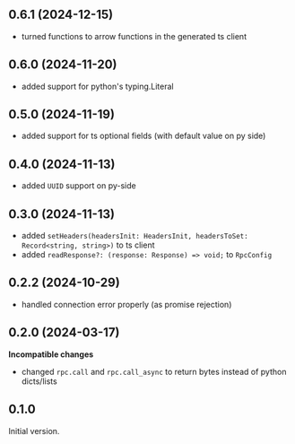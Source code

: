 ## 0.6.1 (2024-12-15)

 - turned functions to arrow functions in the generated ts client

## 0.6.0 (2024-11-20)

 - added support for python's typing.Literal

## 0.5.0 (2024-11-19)

 - added support for ts optional fields (with default value on py side)

## 0.4.0 (2024-11-13)

 - added `UUID` support on py-side

## 0.3.0 (2024-11-13)

- added `setHeaders(headersInit: HeadersInit, headersToSet: Record<string, string>)` to ts client
- added `readResponse?: (response: Response) => void;` to `RpcConfig`

## 0.2.2 (2024-10-29)

- handled connection error properly (as promise rejection)


## 0.2.0 (2024-03-17)

**Incompatible changes**

- changed `rpc.call` and `rpc.call_async` to return bytes instead of python
  dicts/lists


## 0.1.0

Initial version.
